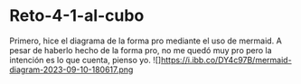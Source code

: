 # Reto-4-1-al-cubo
Primero, hice el diagrama de la forma pro mediante el uso de mermaid. A pesar de haberlo hecho de la forma pro, no me quedó muy pro pero la intención es lo que cuenta, pienso yo.
![]https://i.ibb.co/DY4c97B/mermaid-diagram-2023-09-10-180617.png
